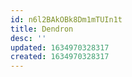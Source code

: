```yaml
---
id: n6l2BAkOBk8Dm1mTUIn1t
title: Dendron
desc: ''
updated: 1634970328317
created: 1634970328317
---
```


